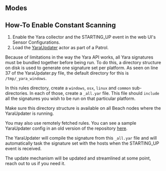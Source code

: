 ## Modes

## How-To Enable Constant Scanning
1. Enable the Yara collector and the STARTING_UP event in the web UI's Sensor Configurations.
1. Load the [YaraUpdater](https://github.com/refractionPOINT/lc_cloud/blob/develop/beach/hcp/analytics/YaraUpdater.py) actor as part of a Patrol.

Because of limitations in the way the Yara API works, all Yara signatures must be bundled together before being run. To do this, a directory structure on disk is used to generate one signature set per platform. As seen on line 37 of the YaraUpdater.py file, the default directory for this is `/tmp/_yara_windows`.

In this rules directory, create a `windows`, `osx`, `linux` and `common` sub-directories. In each of those, create a `_all.yar` file. This file should `include` all the signatures you wish to be run on that particular platform.

Make sure this directory structure is available on all Beach nodes where the YaraUpdater is running.

You may also use remotely fetched rules. You can see a sample YaraUpdater config in an old version of the repository [here](https://github.com/refractionPOINT/lc_cloud/blob/d71fc9db1fc8e9c1508bc7fa22e8c0b5ae36b9a0/beach/sample_start.py#L530).

The YaraUpdater will compile the signature from this `_all.yar` file and will automatically task the signature set  with the hosts when the STARTING_UP event is received.

The update mechanism will be updated and streamlined at some point, reach out to us if you need it.